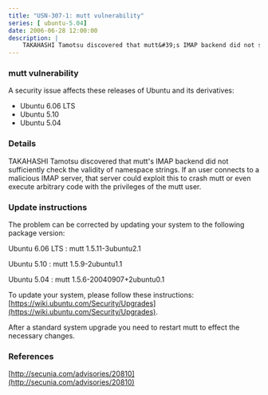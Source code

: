 ```yaml
---
title: "USN-307-1: mutt vulnerability"
series: [ ubuntu-5.04]
date: 2006-06-28 12:00:00
description: |
    TAKAHASHI Tamotsu discovered that mutt&#39;s IMAP backend did not sufficiently check the validity of namespace strings. If an user connects to a malicious IMAP server, that server could exploit this to crash mutt or even execute arbitrary code with the privileges of the mutt user.
--- 
```

 
 


### mutt vulnerability

A security issue affects these releases of Ubuntu and its derivatives:

* Ubuntu 6.06 LTS
* Ubuntu 5.10
* Ubuntu 5.04

### Details

TAKAHASHI Tamotsu discovered that mutt&#39;s IMAP backend did not sufficiently check the validity of namespace strings. If an user connects to a malicious IMAP server, that server could exploit this to crash mutt or even execute arbitrary code with the privileges of the mutt user.

### Update instructions

The problem can be corrected by updating your system to the following package version:

Ubuntu 6.06 LTS
 : mutt <span>1.5.11-3ubuntu2.1</span>

Ubuntu 5.10
 : mutt <span>1.5.9-2ubuntu1.1</span>

Ubuntu 5.04
 : mutt <span>1.5.6-20040907+2ubuntu0.1</span>

To update your system, please follow these instructions: [https://wiki.ubuntu.com/Security/Upgrades](https://wiki.ubuntu.com/Security/Upgrades).

After a standard system upgrade you need to restart mutt to effect the necessary changes.

### References

 
 [http://secunia.com/advisories/20810](http://secunia.com/advisories/20810)
 

